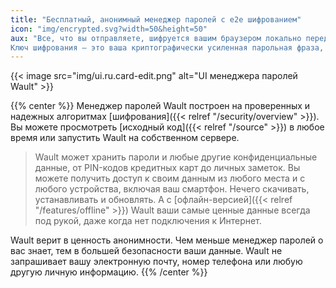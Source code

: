 ```yaml
---
title: "Бесплатный, анонимный менеджер паролей с e2e шифрованием"
icon: "img/encrypted.svg?width=50&height=50"
aux: "Все, что вы отправляете, шифруется вашим браузером локально перед передачей в Wault. 
Ключ шифрования — это ваша криптографически усиленная парольная фраза, известная только вам."
---
```


{{< image src="img/ui.ru.card-edit.png" alt="UI менеджера паролей Wault" >}}

{{% center %}}
Менеджер паролей Wault построен на проверенных и надежных алгоритмах [шифрования]({{< relref "/security/overview" >}}). 
Вы можете просмотреть [исходный код]({{< relref "/source" >}}) в любое время или запустить Wault на собственном сервере.

> Wault может хранить пароли и любые другие конфиденциальные данные, от PIN-кодов кредитных карт
> до личных заметок. Вы можете получить доступ к своим данным из любого места и с любого устройства, 
> включая ваш смартфон. Нечего скачивать, устанавливать и обновлять. А с [офлайн-версией]({{< relref "/features/offline" >}}) 
> Wault ваши самые ценные данные всегда под рукой, даже когда нет подключения к Интернет.

Wault верит в ценность анонимности. Чем меньше менеджер паролей о вас знает, тем в большей 
безопасности ваши данные. Wault не запрашивает вашу электронную почту, номер телефона или любую 
другую личную информацию.
{{% /center %}}
